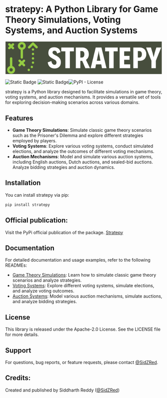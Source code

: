 # stratepy: A Python Library for Game Theory Simulations, Voting Systems, and Auction Systems

![image](https://github.com/SidZRed/stratepy/blob/main/stratepy_logo.png)

![Static Badge](https://img.shields.io/badge/Version-v1.0-green) ![Static Badge](https://img.shields.io/badge/Language-python-green?logo=python&logoColor=green)![PyPI - License](https://img.shields.io/pypi/l/stratepy?logo=python)




stratepy is a Python library designed to facilitate simulations in game theory, voting systems, and auction mechanisms. It provides a versatile set of tools for exploring decision-making scenarios across various domains.

## Features

-   **Game Theory Simulations**: Simulate classic game theory scenarios such as the Prisoner's Dilemma and explore different strategies employed by players.
-   **Voting Systems**: Explore various voting systems, conduct simulated elections, and analyze the outcomes of different voting mechanisms.
-   **Auction Mechanisms**: Model and simulate various auction systems, including English auctions, Dutch auctions, and sealed-bid auctions. Analyze bidding strategies and auction dynamics.

## Installation

You can install stratepy via pip:

```bash
pip install stratepy
```

## Official publication:
Visit the PyPi official publication of the package.
[Stratepy](https://pypi.org/project/stratepy/)

## Documentation

For detailed documentation and usage examples, refer to the following READMEs:

-   [Game Theory Simulations](https://github.com/SidZRed/stratepy/blob/main/prisoners_dilemma/README.md): Learn how to simulate classic game theory scenarios and analyze strategies.
-   [Voting Systems](https://github.com/SidZRed/stratepy/blob/main/voting_systems/README.md): Explore different voting systems, simulate elections, and analyze voting outcomes.
-   [Auction Systems](https://github.com/SidZRed/stratepy/blob/main/auction_systems/README.md): Model various auction mechanisms, simulate auctions, and analyze bidding strategies.

## License

This library is released under the Apache-2.0 License. See the LICENSE file for more details.

## Support

For questions, bug reports, or feature requests, please contact [@SidZRed](https://github.com/SidZRed).

## Credits:
 
Created and published by Siddharth Reddy ([@SidZRed](https://github.com/SidZRed))